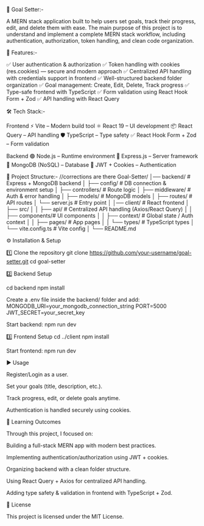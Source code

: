 🎯 Goal Setter:-

A MERN stack application built to help users set goals, track their progress, edit, and delete them with ease.
The main purpose of this project is to understand and implement a complete MERN stack workflow, including authentication, authorization, token handling, and clean code organization.

🚀 Features:-

✅ User authentication & authorization
✅ Token handling with cookies (res.cookies) — secure and modern approach
✅ Centralized API handling with credentials support in frontend
✅ Well-structured backend folder organization
✅ Goal management: Create, Edit, Delete, Track progress
✅ Type-safe frontend with TypeScript
✅ Form validation using React Hook Form + Zod
✅ API handling with React Query

🛠️ Tech Stack:-

Frontend
⚡ Vite – Modern build tool
⚛️ React 19 – UI development
📦 React Query – API handling
🛡️ TypeScript – Type safety
✅ React Hook Form + Zod – Form validation

Backend
🟢 Node.js – Runtime environment
🚏 Express.js – Server framework
🍃 MongoDB (NoSQL) – Database
🔑 JWT + Cookies – Authentication

📂 Project Structure:-
//corrections are there
Goal-Setter/
│── backend/           # Express + MongoDB backend
│   ├── config/        # DB connection & environment setup
│   ├── controllers/   # Route logic
│   ├── middleware/    # Auth & error handling
│   ├── models/        # MongoDB models
│   ├── routes/        # API routes
│   └── server.js      # Entry point
│
│── client/            # React frontend
│   ├── src/
│   │   ├── api/       # Centralized API handling (Axios/React Query)
│   │   ├── components/# UI components
│   │   ├── context/   # Global state / Auth context
│   │   ├── pages/     # App pages
│   │   └── types/     # TypeScript types
│   └── vite.config.ts # Vite config
│
└── README.md

⚙️ Installation & Setup

1️⃣ Clone the repository
git clone https://github.com/your-username/goal-setter.git
cd goal-setter

2️⃣ Backend Setup

cd backend
npm install

Create a .env file inside the backend/ folder and add:
MONGODB_URI=your_mongodb_connection_string
PORT=5000
JWT_SECRET=your_secret_key

Start backend:
npm run dev

3️⃣ Frontend Setup
cd ../client
npm install

Start frontend:
npm run dev

▶️ Usage

Register/Login as a user.

Set your goals (title, description, etc.).

Track progress, edit, or delete goals anytime.

Authentication is handled securely using cookies.

🎯 Learning Outcomes

Through this project, I focused on:

Building a full-stack MERN app with modern best practices.

Implementing authentication/authorization using JWT + cookies.

Organizing backend with a clean folder structure.

Using React Query + Axios for centralized API handling.

Adding type safety & validation in frontend with TypeScript + Zod.

📜 License

This project is licensed under the MIT License.

